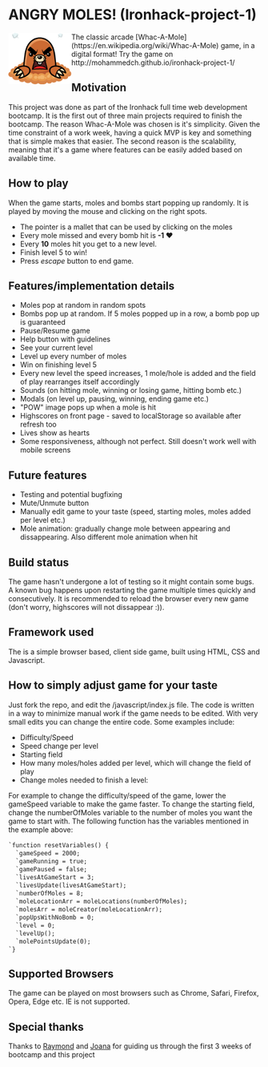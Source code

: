 # ANGRY MOLES! (Ironhack-project-1)

<img align="left" width="25%" src="images/mole_logo.png">
The classic arcade [Whac-A-Mole](https://en.wikipedia.org/wiki/Whac-A-Mole) game, in a digital format!
Try the game on http://mohammedch.github.io/ironhack-project-1/


## Motivation

This project was done as part of the Ironhack full time web development bootcamp. It is the first out of three main projects required to finish the bootcamp. The reason Whac-A-Mole was chosen is it's simplicity. Given the time constraint of a work week, having a quick MVP is key and something that is simple makes that easier. The second reason is the scalability, meaning that it's a game where features can be easily added based on available time.


## How to play

When the game starts, moles and bombs start popping up randomly. It is played by moving the mouse and clicking on the right spots.
- The pointer is a mallet that can be used by clicking on the moles
- Every mole missed and every bomb hit is **-1 ♥**
- Every **10** moles hit you get to a new level.
- Finish level 5 to win!
- Press *escape* button to end game.


## Features/implementation details

- Moles pop at random in random spots
- Bombs pop up at random. If 5 moles popped up in a row, a bomb pop up is guaranteed
- Pause/Resume game
- Help button with guidelines
- See your current level
- Level up every number of moles
- Win on finishing level 5
- Every new level the speed increases, 1 mole/hole is added and the field of play rearranges itself accordingly
- Sounds (on hitting mole, winning or losing game, hitting bomb etc.)
- Modals (on level up, pausing, winning, ending game etc.)
- "POW" image pops up when a mole is hit
- Highscores on front page - saved to localStorage so available after refresh too
- Lives show as hearts
- Some responsiveness, although not perfect. Still doesn't work well with mobile screens


## Future features

- Testing and potential bugfixing
- Mute/Unmute button
- Manually edit game to your taste (speed, starting moles, moles added per level etc.)
- Mole animation: gradually change mole between appearing and dissappearing. Also different mole animation when hit


## Build status

The game hasn't undergone a lot of testing so it might contain some bugs. A known bug happens upon restarting the game multiple times quickly and consecutively. It is recommended to reload the browser every new game (don't worry, highscores will not dissappear :)).


## Framework used

The is a simple browser based, client side game, built using HTML, CSS and Javascript.


## How to simply adjust game for your taste

Just fork the repo, and edit the /javascript/index.js file.
The code is written in a way to minimize manual work if the game needs to be edited. With very small edits you can change the entire code. Some examples include:
- Difficulty/Speed
- Speed change per level
- Starting field
- How many moles/holes added per level, which will change the field of play
- Change moles needed to finish a level:

For example to change the difficulty/speed of the game, lower the gameSpeed variable to make the game faster. To change the starting field, change the numberOfMoles variable to the number of moles you want the game to start with.
The following function has the variables mentioned in the example above:

```
`function resetVariables() {
  `gameSpeed = 2000;
  `gameRunning = true;
  `gamePaused = false;
  `livesAtGameStart = 3;
  `livesUpdate(livesAtGameStart);
  `numberOfMoles = 8;
  `moleLocationArr = moleLocations(numberOfMoles);
  `molesArr = moleCreator(moleLocationArr);
  `popUpsWithNoBomb = 0;
  `level = 0;
  `levelUp();
  `molePointsUpdate(0);
`}
```

## Supported Browsers

The game can be played on most browsers such as Chrome, Safari, Firefox, Opera, Edge etc.
IE is not supported.


## Special thanks

Thanks to [Raymond](https://github.com/) and [Joana](https://github.com/jofariaironhack) for guiding us through the first 3 weeks of bootcamp and this project